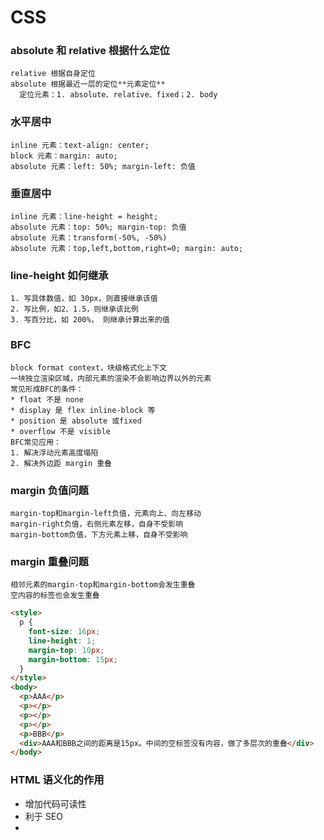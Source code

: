 # CSS

### absolute 和 relative 根据什么定位

```
relative 根据自身定位
absolute 根据最近一层的定位**元素定位**
  定位元素：1. absolute、relative、fixed；2. body
```

### 水平居中

```
inline 元素：text-align: center;
block 元素：margin: auto;
absolute 元素：left: 50%; margin-left: 负值
```

### 垂直居中

```
inline 元素：line-height = height;
absolute 元素：top: 50%; margin-top: 负值
absolute 元素：transform(-50%, -50%)
absolute 元素：top,left,bottom,right=0; margin: auto;
```

### line-height 如何继承

```
1. 写具体数值，如 30px，则直接继承该值
2. 写比例，如2、1.5，则继承该比例
3. 写百分比，如 200%， 则继承计算出来的值
```

### BFC

```
block format context，块级格式化上下文
一块独立渲染区域，内部元素的渲染不会影响边界以外的元素
常见形成BFC的条件：
* float 不是 none
* display 是 flex inline-block 等
* position 是 absolute 或fixed
* overflow 不是 visible
BFC常见应用：
1. 解决浮动元素高度塌陷
2. 解决外边距 margin 重叠
```

### margin 负值问题

```
margin-top和margin-left负值，元素向上、向左移动
margin-right负值，右侧元素左移，自身不受影响
margin-bottom负值，下方元素上移，自身不受影响
```

### margin 重叠问题

```
相邻元素的margin-top和margin-bottom会发生重叠
空内容的标签也会发生重叠
```

```html
<style>
  p {
    font-size: 16px;
    line-height: 1;
    margin-top: 10px;
    margin-bottom: 15px;
  }
</style>
<body>
  <p>AAA</p>
  <p></p>
  <p></p>
  <p></p>
  <p>BBB</p>
  <div>AAA和BBB之间的距离是15px。中间的空标签没有内容，做了多层次的重叠</div>
</body>
```

### HTML 语义化的作用

- 增加代码可读性
- 利于 SEO
-
